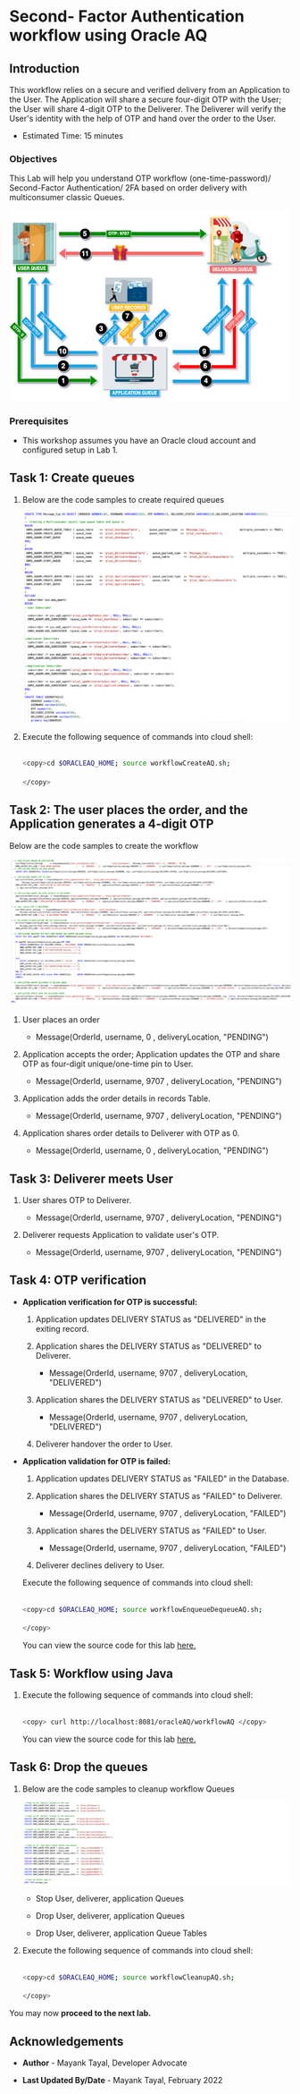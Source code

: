 # Second- Factor Authentication workflow using Oracle AQ

## Introduction

This workflow relies on a secure and verified delivery from an Application to the User. The Application will share a secure four-digit OTP with the User; the User will share 4-digit OTP to the Deliverer. The Deliverer will verify the User's identity with the help of OTP and hand over the order to the User.

- Estimated Time: 15 minutes

### Objectives

This Lab will help you understand OTP workflow (one-time-password)/ Second-Factor Authentication/ 2FA based on order delivery with multiconsumer classic Queues.

![workflow](./images/workflow.png " ")

### Prerequisites

- This workshop assumes you have an Oracle cloud account and configured setup in Lab 1.

## Task 1: Create queues

1. Below are the code samples to create required queues

   ![createWoekflow queues](./images/workflow-create-aq.png " ")

2. Execute the following sequence of commands into cloud shell:

    ```bash

    <copy>cd $ORACLEAQ_HOME; source workflowCreateAQ.sh;

    </copy>

    ```

## Task 2: The user places the order, and the Application generates a 4-digit OTP

Below are the code samples to create the workflow

  ![workflowAQ](./images/workflow-aq.png " ")

  1. User places an order

      - Message(OrderId, username,  0   , deliveryLocation, "PENDING")

  2. Application accepts the order; Application updates the OTP and share OTP as four-digit unique/one-time pin to User.

      - Message(OrderId, username, 9707 , deliveryLocation, "PENDING")

  3. Application adds the order details in records Table.

      - Message(OrderId, username, 9707 , deliveryLocation, "PENDING")

  4. Application shares order details to Deliverer with OTP as 0.

      - Message(OrderId, username,   0  , deliveryLocation, "PENDING")

## Task 3: Deliverer meets User

  1. User shares OTP to Deliverer.

      - Message(OrderId, username, 9707 , deliveryLocation, "PENDING")

  2. Deliverer requests Application to validate user's OTP.

      - Message(OrderId, username, 9707 , deliveryLocation, "PENDING")

## Task 4: OTP verification

- **Application verification for OTP is successful:**

    1. Application updates DELIVERY STATUS as "DELIVERED" in the exiting record.

    2. Application shares the DELIVERY STATUS as "DELIVERED" to Deliverer.

        - Message(OrderId, username, 9707 , deliveryLocation, "DELIVERED")

    3. Application shares the DELIVERY STATUS as "DELIVERED" to User.

        - Message(OrderId, username, 9707 , deliveryLocation, "DELIVERED")

    4. Deliverer handover the order to User.

- **Application validation for OTP is failed:**

    1. Application updates DELIVERY STATUS as "FAILED" in the Database.

    2. Application shares the DELIVERY STATUS as "FAILED" to Deliverer.

        - Message(OrderId, username, 9707 , deliveryLocation, "FAILED")

    3. Application shares the DELIVERY STATUS as "FAILED" to User.

        - Message(OrderId, username, 9707 , deliveryLocation, "FAILED")

    4. Deliverer declines delivery to User.

    Execute the following sequence of commands into cloud shell:

    ```bash

    <copy>cd $ORACLEAQ_HOME; source workflowEnqueueDequeueAQ.sh;

    </copy>

    ```

    You can view the source code for this lab [here.](https://github.com/oracle/microservices-datadriven/tree/main/workshops/oracleAQ)

## Task 5: Workflow using Java

1. Execute the following sequence of commands into cloud shell:

    ```bash

    <copy> curl http://localhost:8081/oracleAQ/workflowAQ </copy>

    ```

    You can view the source code for this lab [here.](https://github.com/oracle/microservices-datadriven/tree/main/workshops/oracleAQ/aqJava/src/main/java/com/examples/workflowAQ/WorkflowAQ.java)

## Task 6: Drop the queues

1. Below are the code samples to cleanup workflow Queues

     ![cleanupWorkflow](./images/workflow-cleanup-aq.png " ")

     - Stop User, deliverer, application Queues

     - Drop User, deliverer, application Queues

     - Drop User, deliverer, application Queue Tables  

2. Execute the following sequence of commands into cloud shell:

     ```bash

     <copy>cd $ORACLEAQ_HOME; source workflowCleanupAQ.sh;

     </copy>

     ```

 You may now **proceed to the next lab.**

## Acknowledgements

- **Author** - Mayank Tayal, Developer Advocate

- **Last Updated By/Date** - Mayank Tayal, February 2022
